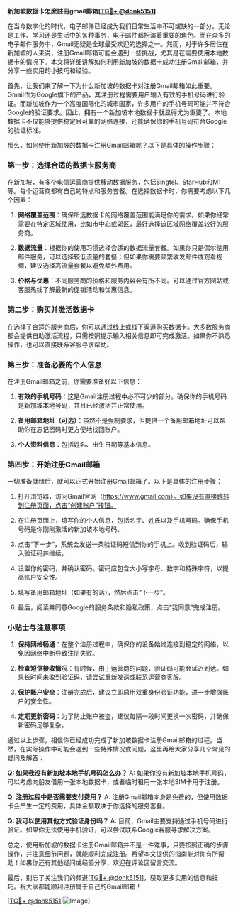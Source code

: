 **新加坡数据卡怎麽註冊gmail郵箱[[TG💪+ @donk5151](https://t.me/s/donk5151)]**

在当今数字化的时代，电子邮件已经成为我们日常生活中不可或缺的一部分。无论是工作、学习还是生活中的各种事务，电子邮件都扮演着重要的角色。而在众多的电子邮件服务中，Gmail无疑是全球最受欢迎的选择之一。然而，对于许多居住在新加坡的人来说，注册Gmail邮箱可能会遇到一些挑战，尤其是在需要使用本地数据卡的情况下。本文将详细讲解如何利用新加坡的数据卡成功注册Gmail邮箱，并分享一些实用的小技巧和经验。

首先，让我们来了解一下为什么新加坡的数据卡对注册Gmail邮箱如此重要。Gmail作为Google旗下的产品，其注册过程需要用户输入有效的手机号码进行验证。而新加坡作为一个高度国际化的城市国家，许多用户的手机号码可能并不符合Google的验证要求。因此，拥有一个新加坡本地数据卡就显得尤为重要了。本地数据卡不仅能够提供稳定且可靠的网络连接，还能确保你的手机号码符合Google的验证标准。

那么，如何使用新加坡的数据卡注册Gmail邮箱呢？以下是具体的操作步骤：

### 第一步：选择合适的数据卡服务商

在新加坡，有多个电信运营商提供移动数据服务，包括Singtel、StarHub和M1等。每个运营商都有自己的特点和服务套餐。在选择数据卡时，你需要考虑以下几个因素：

1. **网络覆盖范围**：确保所选数据卡的网络覆盖范围能满足你的需求。如果你经常需要在特定区域使用，比如市中心或郊区，最好选择该区域网络覆盖较好的服务商。
   
2. **数据流量**：根据你的使用习惯选择合适的数据流量套餐。如果你只是偶尔使用邮件服务，可以选择较低流量的套餐；但如果你需要频繁收发邮件或观看视频，建议选择高流量套餐以避免额外费用。

3. **价格与优惠**：不同服务商的价格和服务内容会有所不同。可以通过官方网站或客服热线了解最新的促销活动和优惠信息。

### 第二步：购买并激活数据卡

在选择了合适的服务商后，你可以通过线上或线下渠道购买数据卡。大多数服务商都会提供自助激活流程，只需按照提示输入相关信息即可完成激活。如果你不熟悉操作，也可以直接联系客服寻求帮助。

### 第三步：准备必要的个人信息

在注册Gmail邮箱之前，你需要准备好以下信息：

1. **有效的手机号码**：这是Gmail注册过程中必不可少的部分。确保你的手机号码是新加坡本地号码，并且已经激活并正常使用。

2. **备用邮箱地址（可选）**：虽然不是强制要求，但提供一个备用邮箱地址可以帮助你在忘记密码时更方便地找回账户。

3. **个人资料信息**：包括姓名、出生日期等基本信息。

### 第四步：开始注册Gmail邮箱

一切准备就绪后，就可以正式开始注册Gmail邮箱了。以下是具体的注册步骤：

1. 打开浏览器，访问Gmail官网（https://www.gmail.com）。如果没有直接跳转到注册页面，点击“创建账户”按钮。

2. 在注册页面上，填写你的个人信息，包括名字、姓氏以及手机号码。确保手机号码是你刚刚激活的新加坡本地号码。

3. 点击“下一步”，系统会发送一条验证码短信到你的手机上。收到验证码后，输入验证码并继续。

4. 设置你的密码，并确认密码。密码应包含大小写字母、数字和特殊字符，以提高账户安全性。

5. 填写备用邮箱地址（如果有的话），然后点击“下一步”。

6. 最后，阅读并同意Google的服务条款和隐私政策，点击“我同意”完成注册。

### 小贴士与注意事项

1. **保持网络畅通**：在整个注册过程中，确保你的设备始终连接到稳定的网络，以免因网络中断导致注册失败。

2. **检查短信接收情况**：有时候，由于运营商的问题，验证码可能会延迟到达。如果长时间未收到验证码，请尝试重新发送或联系运营商客服。

3. **保护账户安全**：注册完成后，建议立即启用双重身份验证功能，进一步增强账户的安全性。

4. **定期更新密码**：为了防止账户被盗，建议每隔一段时间更换一次密码，并确保新密码足够复杂。

通过以上步骤，相信你已经成功完成了新加坡数据卡注册Gmail邮箱的过程。当然，在实际操作中可能会遇到一些特殊情况或问题，这里再给大家分享几个常见的疑问及解答：

**Q: 如果我没有新加坡本地手机号码怎么办？**
A: 如果你没有新加坡本地手机号码，可以考虑向朋友借用一张本地数据卡，或者临时租用一张本地SIM卡用于注册。

**Q: 注册过程中是否需要支付费用？**
A: 注册Gmail邮箱本身是免费的，但使用数据卡会产生一定的费用，具体金额取决于你选择的服务套餐。

**Q: 我可以使用其他方式验证身份吗？**
A: 目前，Gmail主要支持通过手机号码进行验证。如果你无法使用手机验证，可以尝试联系Google客服寻求解决方案。

总之，使用新加坡的数据卡注册Gmail邮箱并不是一件难事，只要按照正确的步骤操作，并注意细节问题，就能顺利完成注册。希望本文提供的指南能对你有所帮助！如果你还有其他疑问或经验分享，欢迎在评论区留言交流。

最后，别忘了关注我们的频道[[TG💪+ @donk5151](https://t.me/s/donk5151)]，获取更多实用的信息和技巧。祝大家都能顺利注册属于自己的Gmail邮箱！

[[TG💪+ @donk5151](https://t.me/s/donk5151) ![Image](https://i.postimg.cc/rwNCRYN7/Snipaste-2025-04-30-17-27-05.png)]